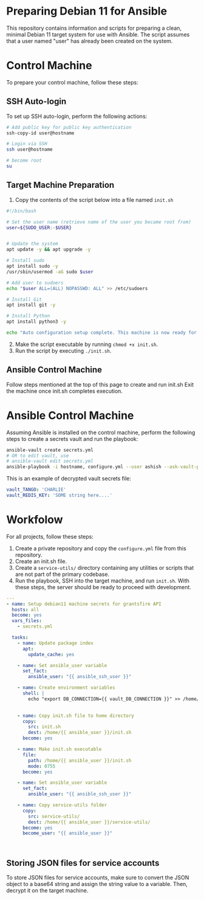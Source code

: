 # Preparing Debian 11 for Ansible
This repository contains information and scripts for preparing a clean, minimal Debian 11 target system for use with Ansible. The script assumes that a user named "user" has already been created on the system.



# Control Machine
To prepare your control machine, follow these steps:


## SSH Auto-login

To set up SSH auto-login, perform the following actions:
````sh
# Add public key for public key authentication
ssh-copy-id user@hostname

# Login via SSH
ssh user@hostname

# become root
su
````


## Target Machine Preparation

1. Copy the contents of the script below into a file named `init.sh`

````sh
#!/bin/bash

# Set the user name (retrieve name of the user you became root from)
user=${SUDO_USER:-$USER}


# Update the system
apt update -y && apt upgrade -y

# Install sudo
apt install sudo -y
/usr/sbin/usermod -aG sudo $user

# Add user to sudoers
echo "$user ALL=(ALL) NOPASSWD: ALL" >> /etc/sudoers

# Install Git
apt install git -y

# Install Python
apt install python3 -y

echo "Auto configuration setup complete. This machine is now ready for Ansible deployment."

````

2. Make the script executable by running `chmod +x init.sh`.
3. Run the script by executing `./init.sh`.

## Ansible Control Machine

Follow steps mentioned at the top of this page to create and run init.sh
Exit the machine once init.sh completes execution.

# Ansible Control Machine
Assuming Ansible is installed on the control machine, perform the following steps to create a secrets vault and run the playbook:

````sh
ansible-vault create secrets.yml
# OR to edit vault, use
# ansible-vault edit secrets.yml
ansible-playbook -i hostname, configure.yml --user ashish --ask-vault-pass
````


This is an example of decrypted vault secrets file:
````secrets.yml
vault_TANGO: 'CHARLIE'
vault_REDIS_KEY: 'SOME string here....'
````

# Workfolow
For all projects, follow these steps:
1. Create a private repository and copy the `configure.yml` file from this repository.
2. Create an init.sh file.
3. Create a `service-utils/` directory containing any utilities or scripts that are not part of the primary codebase.
4. Run the playbook, SSH into the target machine, and run `init.sh`. With these steps, the server should be ready to proceed with development.


````configure.yml
---
- name: Setup debian11 machine secrets for grantsfire API
  hosts: all
  become: yes
  vars_files: 
    - secrets.yml

  tasks:
    - name: Update package index
      apt:
        update_cache: yes

    - name: Set ansible_user variable
      set_fact:
        ansible_user: "{{ ansible_ssh_user }}"

    - name: Create environment variables
      shell: |
        echo "export DB_CONNECTION={{ vault_DB_CONNECTION }}" >> /home/{{ ansible_user }}/.bashrc
        

    - name: Copy init.sh file to home directory
      copy:
        src: init.sh
        dest: /home/{{ ansible_user }}/init.sh
      become: yes

    - name: Make init.sh executable
      file:
        path: /home/{{ ansible_user }}/init.sh
        mode: 0755
      become: yes

    - name: Set ansible_user variable
      set_fact:
        ansible_user: "{{ ansible_ssh_user }}"

    - name: Copy service-utils folder
      copy:
        src: service-utils/
        dest: /home/{{ ansible_user }}/service-utils/
      become: yes
      become_user: "{{ ansible_user }}"




````

## Storing JSON files for service accounts
To store JSON files for service accounts, make sure to convert the JSON object to a base64 string and assign the string value to a variable. Then, decrypt it on the target machine.
